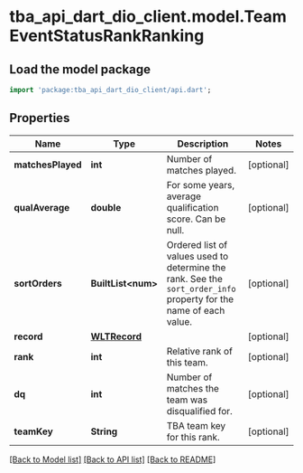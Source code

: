 # tba_api_dart_dio_client.model.TeamEventStatusRankRanking

## Load the model package
```dart
import 'package:tba_api_dart_dio_client/api.dart';
```

## Properties
Name | Type | Description | Notes
------------ | ------------- | ------------- | -------------
**matchesPlayed** | **int** | Number of matches played. | [optional] 
**qualAverage** | **double** | For some years, average qualification score. Can be null. | [optional] 
**sortOrders** | **BuiltList&lt;num&gt;** | Ordered list of values used to determine the rank. See the `sort_order_info` property for the name of each value. | [optional] 
**record** | [**WLTRecord**](WLTRecord.md) |  | [optional] 
**rank** | **int** | Relative rank of this team. | [optional] 
**dq** | **int** | Number of matches the team was disqualified for. | [optional] 
**teamKey** | **String** | TBA team key for this rank. | [optional] 

[[Back to Model list]](../README.md#documentation-for-models) [[Back to API list]](../README.md#documentation-for-api-endpoints) [[Back to README]](../README.md)


